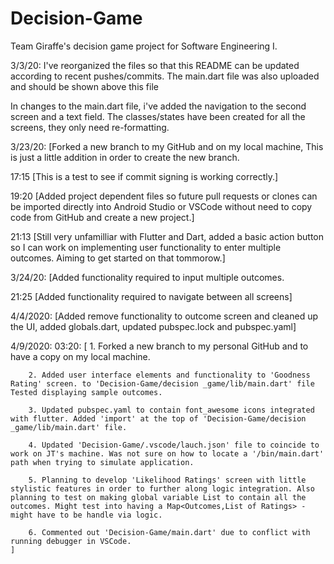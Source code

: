 # Decision-Game
Team Giraffe's decision game project for Software Engineering I.

3/3/20: I've reorganized the files so that this README can be updated according to recent pushes/commits. The main.dart file was also uploaded and should be shown above this file

In changes to the main.dart file, i've added the navigation to the second screen and a text field. The classes/states have been created for all the screens, they only need re-formatting.

3/23/20: [Forked a new branch to my GitHub and on my local machine, This is just a little addition in order to create the new branch.

17:15 [This is a test to see if commit signing is working correctly.]


19:20 [Added project dependent files so future pull requests or clones can be imported directly into Android Studio or VSCode without need to copy code from GitHub and create a new project.]

21:13 [Still very unfamilliar with Flutter and Dart, added a basic action button so I can work on implementing user functionality to enter multiple outcomes. Aiming to get started on that tommorow.]

3/24/20: [Added functionality required to input multiple outcomes.

21:25 [Added functionality required to navigate between all screens]

4/4/2020: [Added remove functionality to outcome screen and cleaned up the UI, added globals.dart, updated pubspec.lock and pubspec.yaml]

4/9/2020:
    03:20: 
    [
        1. Forked a new branch to my personal GitHub and to have a copy on my local machine. 

        2. Added user interface elements and functionality to 'Goodness Rating' screen. to 'Decision-Game/decision _game/lib/main.dart' file Tested displaying sample outcomes.
        
        3. Updated pubspec.yaml to contain font_awesome icons integrated with flutter. Added 'import' at the top of 'Decision-Game/decision _game/lib/main.dart' file.

        4. Updated 'Decision-Game/.vscode/lauch.json' file to coincide to work on JT's machine. Was not sure on how to locate a '/bin/main.dart' path when trying to simulate application.

        5. Planning to develop 'Likelihood Ratings' screen with little stylistic features in order to further along logic integration. Also planning to test on making global variable List to contain all the outcomes. Might test into having a Map<Outcomes,List of Ratings> - might have to be handle via logic. 

        6. Commented out 'Decision-Game/main.dart' due to conflict with running debugger in VSCode.
    ]


